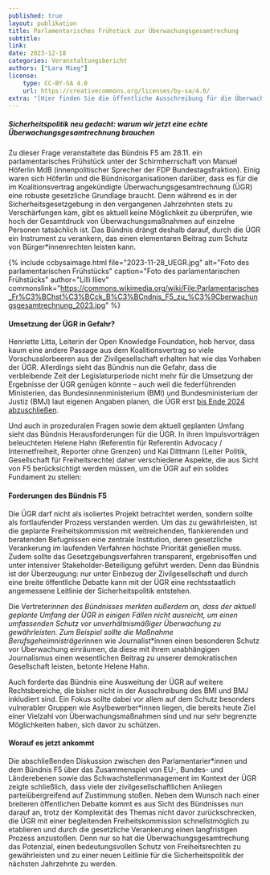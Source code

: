 ```yaml
---
published: true
layout: publikation
title: Parlamentarisches Frühstück zur Überwachungsgesamtrechung
subtitle: 
link: 
date: 2023-12-18
categories: Veranstaltungsbericht
authors: ["Lara Mieg"]
license:
    type: CC-BY-SA 4.0
    url: https://creativecommons.org/licenses/by-sa/4.0/
extra: "[Hier finden Sie die öffentliche Ausschreibung für die Überwachungsgesamtrechnung](https://www.bmi.bund.de/SharedDocs/pressemitteilungen/DE/2023/05/ausschreibung-ueberwachungsgesamtrechnung.html){:target='_blank'}"
---
```


##### Sicherheitspolitik neu gedacht: warum wir jetzt eine echte Überwachungsgesamtrechnung brauchen 

Zu dieser Frage veranstaltete das Bündnis F5 am 28.11. ein parlamentarisches Frühstück unter der Schirmherrschaft von Manuel Höferlin MdB (innenpolitischer Sprecher der FDP Bundestagsfraktion). Einig waren sich Höferlin und die Bündnisorganisationen darüber, dass es für die im Koalitionsvertrag angekündigte Überwachungsgesamtrechnung (ÜGR) eine robuste gesetzliche Grundlage braucht. Denn während es in der Sicherheitsgesetzgebung in den vergangenen Jahrzehnten stets zu Verschärfungen kam, gibt es aktuell keine Möglichkeit zu überprüfen, wie hoch der Gesamtdruck von Überwachungsmaßnahmen auf einzelne Personen tatsächlich ist. Das Bündnis drängt deshalb darauf, durch die ÜGR ein Instrument zu verankern, das einen elementaren Beitrag zum Schutz von Bürger*innenrechten leisten kann.


{% include ccbysaimage.html file="2023-11-28_UEGR.jpg" alt="Foto des parlamentarischen Frühstücks" caption="Foto des parlamentarischen Frühstücks" author="Lilli Iliev" commonslink="https://commons.wikimedia.org/wiki/File:Parlamentarisches_Fr%C3%BChst%C3%BCck_B%C3%BCndnis_F5_zu_%C3%9Cberwachungsgesamtrechnung_2023.jpg" %}


#### Umsetzung der ÜGR in Gefahr?

Henriette Litta, Leiterin der Open Knowledge Foundation, hob hervor, dass kaum eine andere Passage aus dem Koalitionsvertrag so viele Vorschusslorbeeren aus der Zivilgesellschaft erhalten hat wie das Vorhaben der ÜGR. Allerdings sieht das Bündnis nun die Gefahr, dass die verbleibende Zeit der Legislaturperiode nicht mehr für die Umsetzung der Ergebnisse der ÜGR genügen könnte – auch weil die federführenden Ministerien, das Bundesinnenministerium (BMI) und Bundesministerium der Justiz (BMJ) laut eigenen Angaben planen, die ÜGR erst [bis Ende 2024 abzuschließen](https://www.bmi.bund.de/SharedDocs/pressemitteilungen/DE/2023/05/ausschreibung-ueberwachungsgesamtrechnung.html). 

Und auch in prozeduralen Fragen sowie dem aktuell geplanten Umfang sieht das Bündnis Herausforderungen für die ÜGR. In ihren Impulsvorträgen beleuchteten Helene Hahn (Referentin für Referentin Advocacy / Internetfreiheit, Reporter ohne Grenzen) und Kai Dittmann (Leiter Politik, Gesellschaft für Freiheitsrechte) daher verschiedene Aspekte, die aus Sicht von F5 berücksichtigt werden müssen, um die ÜGR auf ein solides Fundament zu stellen: 

#### Forderungen des Bündnis F5

Die ÜGR darf nicht als isoliertes Projekt betrachtet werden, sondern sollte als fortlaufender Prozess verstanden werden. Um das zu gewährleisten, ist die geplante Freiheitskommission mit weitreichenden, flankierenden und beratenden Befugnissen eine zentrale Institution, deren gesetzliche Verankerung im laufenden Verfahren höchste Priorität genießen muss. Zudem sollte das Gesetzgebungsverfahren transparent, ergebnisoffen und unter intensiver Stakeholder-Beteiligung geführt werden. Denn das Bündnis ist der Überzeugung: nur unter Einbezug der Zivilgesellschaft und durch eine breite öffentliche Debatte kann mit der ÜGR eine rechtsstaatlich angemessene Leitlinie der Sicherheitspolitik entstehen.

Die Vertreter*innen des Bündnisses merkten außerdem an, dass der aktuell geplante Umfang der ÜGR in einigen Fällen nicht ausreicht, um einen umfassenden Schutz vor unverhältnismäßiger Überwachung zu gewährleisten. Zum Beispiel sollte die Maßnahme Berufsgeheimnisträger*innen wie Journalist*innen einen besonderen Schutz vor Überwachung einräumen, da diese mit ihrem unabhängigen Journalismus einen wesentlichen Beitrag zu unserer demokratischen Gesellschaft leisten, betonte Helene Hahn. 

Auch forderte das Bündnis eine Ausweitung der ÜGR auf weitere Rechtsbereiche, die bisher nicht in der Ausschreibung des BMI und BMJ inkludiert sind. Ein Fokus sollte dabei vor allem auf dem Schutz besonders vulnerabler Gruppen wie Asylbewerber*innen liegen, die bereits heute Ziel einer Vielzahl von Überwachungsmaßnahmen sind und nur sehr begrenzte Möglichkeiten haben, sich davor zu schützen. 

#### Worauf es jetzt ankommt

Die abschließenden Diskussion zwischen den Parlamentarier*innen und dem Bündnis F5 über das Zusammenspiel von EU-, Bundes- und Länderebenen sowie das Schwachstellenmanagement im Kontext der ÜGR zeigte schließlich, dass viele der zivilgesellschaftlichen Anliegen parteiübergreifend auf Zustimmung stoßen. Neben dem Wunsch nach einer breiteren öffentlichen Debatte kommt es aus Sicht des Bündnisses nun darauf an, trotz der Komplexität des Themas nicht davor zurückschrecken, die ÜGR mit einer begleitenden Freiheitskommission schnellstmöglich zu etablieren und durch die gesetzliche Verankerung einen langfristigen Prozess anzustoßen. Denn nur so hat die Überwachungsgesamtrechung das Potenzial, einen bedeutungsvollen Schutz von Freiheitsrechten zu gewährleisten und zu einer neuen Leitlinie für die Sicherheitspolitik der nächsten Jahrzehnte zu werden. 
